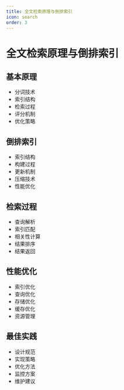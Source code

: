 ```yaml
---
title: 全文检索原理与倒排索引
icon: search
order: 3
---
```


# 全文检索原理与倒排索引

## 基本原理
- 分词技术
- 索引结构
- 检索过程
- 评分机制
- 优化策略

## 倒排索引
- 索引结构
- 构建过程
- 更新机制
- 压缩技术
- 性能优化

## 检索过程
- 查询解析
- 索引匹配
- 相关性计算
- 结果排序
- 结果返回

## 性能优化
- 索引优化
- 查询优化
- 存储优化
- 缓存优化
- 资源管理

## 最佳实践
- 设计规范
- 实现策略
- 优化方法
- 监控方案
- 维护建议
